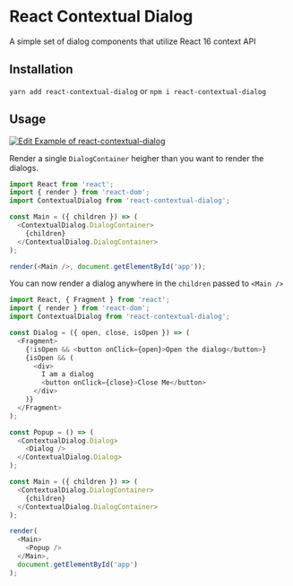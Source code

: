 # React Contextual Dialog

A simple set of dialog components that utilize React 16 context API

## Installation

`yarn add react-contextual-dialog` or `npm i react-contextual-dialog`

## Usage

[![Edit Example of react-contextual-dialog](https://codesandbox.io/static/img/play-codesandbox.svg)](https://codesandbox.io/s/n3omjooyzm)

Render a single `DialogContainer` heigher than you want to render the dialogs.

```javascript
import React from 'react';
import { render } from 'react-dom';
import ContextualDialog from 'react-contextual-dialog';

const Main = ({ children }) => (
  <ContextualDialog.DialogContainer>
    {children}
  </ContextualDialog.DialogContainer>
);

render(<Main />, document.getElementById('app'));
```

You can now render a dialog anywhere in the `children` passed to `<Main />`

```javascript
import React, { Fragment } from 'react';
import { render } from 'react-dom';
import ContextualDialog from 'react-contextual-dialog';

const Dialog = ({ open, close, isOpen }) => (
  <Fragment>
    {!isOpen && <button onClick={open}>Open the dialog</button>}
    {isOpen && (
      <div>
        I am a dialog
        <button onClick={close}>Close Me</button>
      </div>
    )}
  </Fragment>
);

const Popup = () => (
  <ContextualDialog.Dialog>
    <Dialog />
  </ContextualDialog.Dialog>
);

const Main = ({ children }) => (
  <ContextualDialog.DialogContainer>
    {children}
  </ContextualDialog.DialogContainer>
);

render(
  <Main>
    <Popup />
  </Main>,
  document.getElementById('app')
);
```
